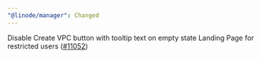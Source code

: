 ```yaml
---
"@linode/manager": Changed
---
```


Disable Create VPC button with tooltip text on empty state Landing Page for restricted users ([#11052](https://github.com/linode/manager/pull/11052))
